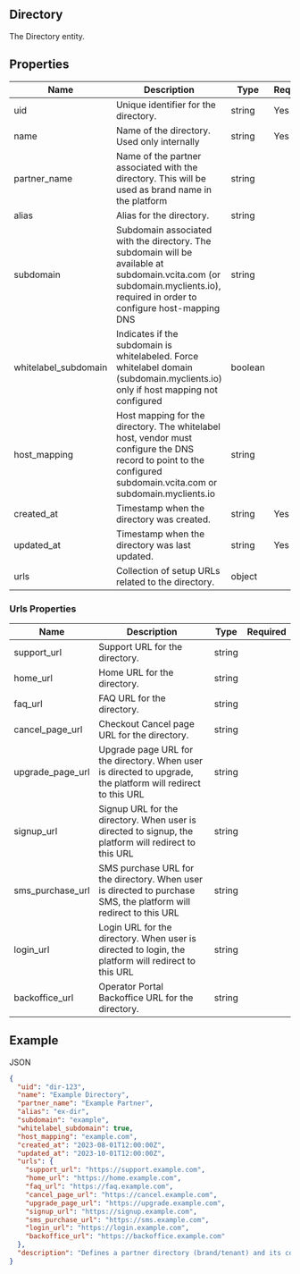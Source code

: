 ## Directory

The Directory entity.

## Properties

| Name | Description | Type | Required |
| --- | --- | --- | --- |
| uid | Unique identifier for the directory. | string | Yes |
| name | Name of the directory. Used only internally | string | Yes |
| partner_name | Name of the partner associated with the directory. This will be used as brand name in the platform | string |  |
| alias | Alias for the directory. | string |  |
| subdomain | Subdomain associated with the directory. The subdomain will be available at subdomain.vcita.com (or subdomain.myclients.io), required in order to configure host-mapping DNS | string |  |
| whitelabel_subdomain | Indicates if the subdomain is whitelabeled. Force whitelabel domain (subdomain.myclients.io) only if host mapping not configured  | boolean |  |
| host_mapping | Host mapping for the directory. The whitelabel host, vendor must configure the DNS record to point to the configured subdomain.vcita.com or subdomain.myclients.io | string |  |
| created_at | Timestamp when the directory was created. | string | Yes |
| updated_at | Timestamp when the directory was last updated. | string | Yes |
| urls | Collection of setup URLs related to the directory. | object |  |

### Urls Properties

| Name | Description | Type | Required |
| --- | --- | --- | --- |
| support_url | Support URL for the directory. | string |  |
| home_url | Home URL for the directory. | string |  |
| faq_url | FAQ URL for the directory. | string |  |
| cancel_page_url | Checkout Cancel page URL for the directory. | string |  |
| upgrade_page_url | Upgrade page URL for the directory. When user is directed to upgrade, the platform will redirect to this URL | string |  |
| signup_url | Signup URL for the directory. When user is directed to signup, the platform will redirect to this URL | string |  |
| sms_purchase_url | SMS purchase URL for the directory. When user is directed to purchase SMS, the platform will redirect to this URL | string |  |
| login_url | Login URL for the directory. When user is directed to login, the platform will redirect to this URL | string |  |
| backoffice_url | Operator Portal Backoffice URL for the directory. | string |  |

## Example

JSON

```json
{
  "uid": "dir-123",
  "name": "Example Directory",
  "partner_name": "Example Partner",
  "alias": "ex-dir",
  "subdomain": "example",
  "whitelabel_subdomain": true,
  "host_mapping": "example.com",
  "created_at": "2023-08-01T12:00:00Z",
  "updated_at": "2023-10-01T12:00:00Z",
  "urls": {
    "support_url": "https://support.example.com",
    "home_url": "https://home.example.com",
    "faq_url": "https://faq.example.com",
    "cancel_page_url": "https://cancel.example.com",
    "upgrade_page_url": "https://upgrade.example.com",
    "signup_url": "https://signup.example.com",
    "sms_purchase_url": "https://sms.example.com",
    "login_url": "https://login.example.com",
    "backoffice_url": "https://backoffice.example.com"
  },
  "description": "Defines a partner directory (brand/tenant) and its core configuration and URLs."
}
```